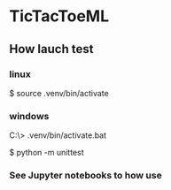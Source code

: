 # TicTacToeML


## How lauch test
### linux
\$ source .venv/bin/activate
### windows
C:\\> .venv/bin/activate.bat

\$ python -m unittest

### See Jupyter notebooks to how use